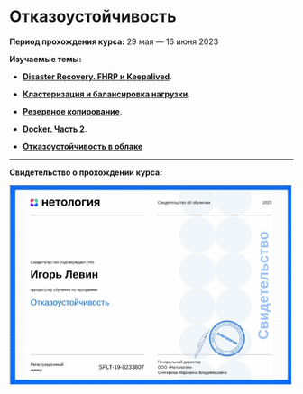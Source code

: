  # Отказоустойчивость

**Период прохождения курса:** 29 мая — 16 июня 2023

**Изучаемые темы:**

- [**Disaster Recovery. FHRP и Keepalived**](https://github.com/elekpow/netology/blob/main/keepalived/sflt-1/README.md).

- [**Кластеризация и балансировка нагрузки**](https://github.com/elekpow/netology/blob/main/keepalived/sflt-2/README.md).

- [**Резервное копирование**](https://github.com/elekpow/netology/blob/main/keepalived/sflt-3/README.md).

- [**Docker. Часть 2**](https://github.com/elekpow/netology/blob/main/keepalived/sflt-4/README.md).

- [**Отказоустойчивость в облаке**](https://github.com/elekpow/netology/blob/main/keepalived/sflt-5/README.md)








---

**Свидетельство о прохождении курса:**

<img src="https://github.com/elekpow/netology/blob/main/keepalived/images/cert.jpg" alt="cert.jpg" border="0" width="500">
